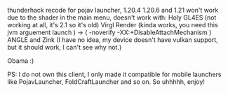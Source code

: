 thunderhack recode for pojav launcher, 1.20.4
1.20.6 and 1.21 won't work due to the shader in the main menu, doesn't work with:
Holy GL4ES (not working at all, it's 2.1 so it's old)
Virgl Render (kinda works, you need this jvm arguement launch ) -> ( -noverify -XX:+DisableAttachMechanism )
ANGLE and Zink (I have no idea, my device doesn't have vulkan support, but it should work, I can't see why not.)



Obama :)



PS: I do not own this client, I only made it compatible for mobile launchers like PojavLauncher, FoldCraftLauncher and so on. So uhhhhh, enjoy!
